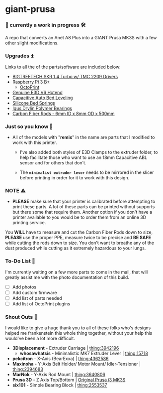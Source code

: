 # giant-prusa

### 🧰 currently a work in progress 🛠️

A repo that converts an Anet A8 Plus into a GIANT Prusa MK3S with a few other slight modifications.

### Upgrades ⏫

Links to all the of the parts/software are included below:

- [BIGTREETECH SKR 1.4 Turbo w/ TMC 2209 Drivers](https://www.amazon.com/gp/product/B082QYYFVX/ref=ppx_yo_dt_b_asin_title_o00_s00?ie=UTF8&psc=1)
- [Raspberry Pi 3 B+](https://www.amazon.com/gp/product/B01CMC50S0/ref=ppx_yo_dt_b_asin_title_o09_s00?ie=UTF8&psc=1)
    - [OctoPrint](https://octoprint.org/)
- [Genuine E3D V6 Hotend](https://www.amazon.com/gp/product/B079H1S9BN/ref=ppx_yo_dt_b_asin_title_o01_s00?ie=UTF8&psc=1)
- [Capacitive Auto Bed Leveling](https://www.amazon.com/gp/product/B01M1777XK/ref=ppx_yo_dt_b_asin_title_o02_s00?ie=UTF8&psc=1)
- [Silicone Bed Springs](https://www.amazon.com/gp/product/B07RZKF8MB/ref=ppx_yo_dt_b_asin_title_o04_s00?ie=UTF8&psc=1)
- [Igus Drylin Polymer Bearings](https://www.amazon.com/gp/product/B071RSDYW4/ref=ppx_yo_dt_b_asin_title_o03_s00?ie=UTF8&psc=1)
- [Carbon Fiber Rods - 6mm ID x 8mm OD x 500mm](https://www.amazon.com/gp/product/B00RWXJYVE/ref=ppx_yo_dt_b_asin_title_o00_s00?ie=UTF8&psc=1)

### Just so you know 💭

- All of the models with "**remix**" in the name are parts that I modified to work with this printer.

    - I've also added both styles of E3D Clamps to the extruder folder, to help facilitate those who want to use an 18mm Capacitive ABL sensor and for others that don't.

    - The **`minimalist extruder lever`** needs to be mirrored in the slicer before printing in order for it to work with this design.

### NOTE ⚠️

- **PLEASE** make sure that your printer is calibrated before attempting to print these parts. A lot of these parts can be printed without supports but there some that require them. Another option if you don't have a printer available to you would be to order them from an online 3D printing service.

You **WILL** have to measure and cut the Carbon Fiber Rods down to size, **PLEASE** use the proper PPE, measure twice to be precise and **BE SAFE** while cutting the rods down to size. You don't want to breathe any of the dust produced while cutting as it extremely hazardous to your lungs.

### To-Do List 📝

I'm currently waiting on a few more parts to come in the mail, that will greatly assist me with the photo documentation of this build.

* [ ] Add photos
* [ ] Add custom firmware
* [ ] Add list of parts needed
* [ ] Add list of OctoPrint plugins

### Shout Outs 📣

I would like to give a huge thank you to all of these folks who's designs helped me frankenstein this whole thing together, without your help this would've been a lot more difficult.

- **3Displacement** - Extruder Carriage | [thing:3942196](https://www.thingiverse.com/thing:3942196)
    - **whosawhatsis** - Minimalistic MK7 Extruder Lever | [thing:15718](https://www.thingiverse.com/thing:15718)
- **pekcitron** - X-Axis (BearExxa) | [thing:4362586](https://www.thingiverse.com/thing:4362586)
- **Maxinoha** - Y-Axis Belt Holder/ Motor Mount/ Idler-Tensioner | [thing:2394683](https://www.thingiverse.com/thing:2394683)
- **MarNok** - Y-Axis Rod Mount | [thing:3640806](https://www.thingiverse.com/thing:3640806)
- **Prusa 3D** - Z Axis Top/Bottom | [Original Prusa i3 MK3S](https://www.prusa3d.com/prusa-i3-printable-parts/)
- **six101** - Simple Bearing Block | [thing:2553537](https://www.thingiverse.com/thing:2553537)
